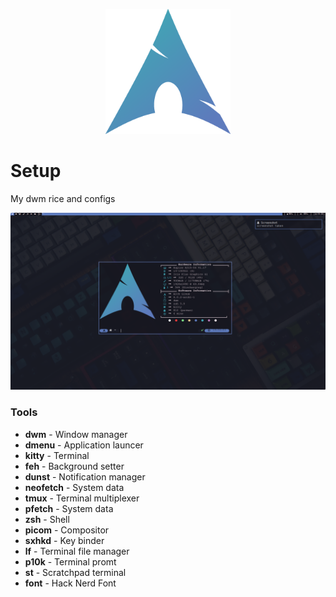 <p align="center">
  <img src="/images/ArchBlue.png" width="200"/>
</p>

# Setup
My dwm rice and configs

<img src="/images/Screenshot.png"/>

### Tools
- __dwm__      - Window manager
- __dmenu__    - Application launcer
- __kitty__    - Terminal
- __feh__      - Background setter
- __dunst__    - Notification manager
- __neofetch__ - System data
- __tmux__     - Terminal multiplexer
- __pfetch__   - System data
- __zsh__      - Shell
- __picom__    - Compositor
- __sxhkd__    - Key binder
- __lf__       - Terminal file manager
- __p10k__     - Terminal promt
- __st__       - Scratchpad terminal
- __font__     - Hack Nerd Font
